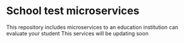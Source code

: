 # School test microservices

This repository includes microservices to an education institution can evaluate your student
This services will be updating soon